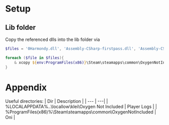 # Setup

## Lib folder
Copy the referenced dlls into the lib folder via

```ps1
$files = '0Harmondy.dll', 'Assembly-CSharp-firstpass.dll', 'Assembly-CSharp.dll', 'Unity.TestMeshPro.dll', 'UnityEngine.CoreModule.dll', 'UnityEngine.dll', 'UnityEngine.TextRenderingModule.dll', 'UnityEngine.UI.dll'

foreach ($file in $files){
    & xcopy ${env:ProgramFiles(x86)}\Steam\steamapps\common\OxygenNotIncluded\OxygenNotIncluded_Data\Managed\$file .\lib\ /Y
}
```

# Appendix
Useful directories:
| Dir | Description |
| --- | ---|
| %LOCALAPPDATA%\..\locallow\klei\Oxygen Not Included | Player Logs | 
| %ProgramFiles(x86)%\Steam\steamapps\common\OxygenNotIncluded | Oni |